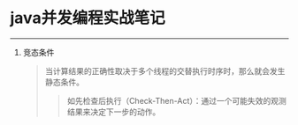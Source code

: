 # java并发编程实战笔记 #

----------
1. 竞态条件

	> 当计算结果的正确性取决于多个线程的交替执行时序时，那么就会发生静态条件。
	>
	>> 如先检查后执行（Check-Then-Act）：通过一个可能失效的观测结果来决定下一步的动作。
